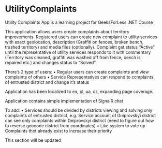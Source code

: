 # UtilityComplaints

Utility Complaints App is a learning project for GeeksForLess .NET Course

This application allows users create complaints about territory improvements. Registered users can create new complaint to utility services with exact geolocation, description (Graffiti on fences, broken bench, trashed territory) and media files (optionally). Complaint get status “Active” until the representative of utility services responds to it with commentary (Territory was cleaned, graffiti was washed off from fence, bench is repaired etc.) and changes status to “Solved”

There’s 2 type of users: 
•	Regular users can create complaints and view complaints of others 
•	Service Representatives can respond to complaints of entrusted district and change it’s status

Application has been localized to en, pl, ua, cz, expanding page coverage.

Application contains simple implementation of SignalR chat

To add:
•	Services should be divided by districts viewing and solving only complaints of entrusted district, e.g. Service account of Dniprovskyi district can see only complaints within Dniprovskyi district (need to figure out how to reverse geocode district from coordinates)
•	Like system to vote up Complaints thet already exist to increase their priority

This section will be updated 